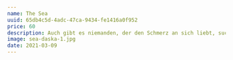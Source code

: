 ```yaml
---
name: The Sea
uuid: 65db4c5d-4adc-47ca-9434-fe1416a0f952
price: 60
description: Auch gibt es niemanden, der den Schmerz an sich liebt, sucht oder wünscht, nur, weil er Schmerz ist, es sei denn, es kommt zu zufälligen Umständen, in denen Mühen und Schmerz ihm große Freude bereiten können. Um ein triviales Beispiel zu nehmen, wer von uns unterzieht sich je anstrengender körperlicher Betätigung, außer um Vorteile daraus zu ziehen? Aber wer hat irgend ein Recht, einen Menschen zu tadeln.
image: sea-daska-1.jpg
date: 2021-03-09
---
```

